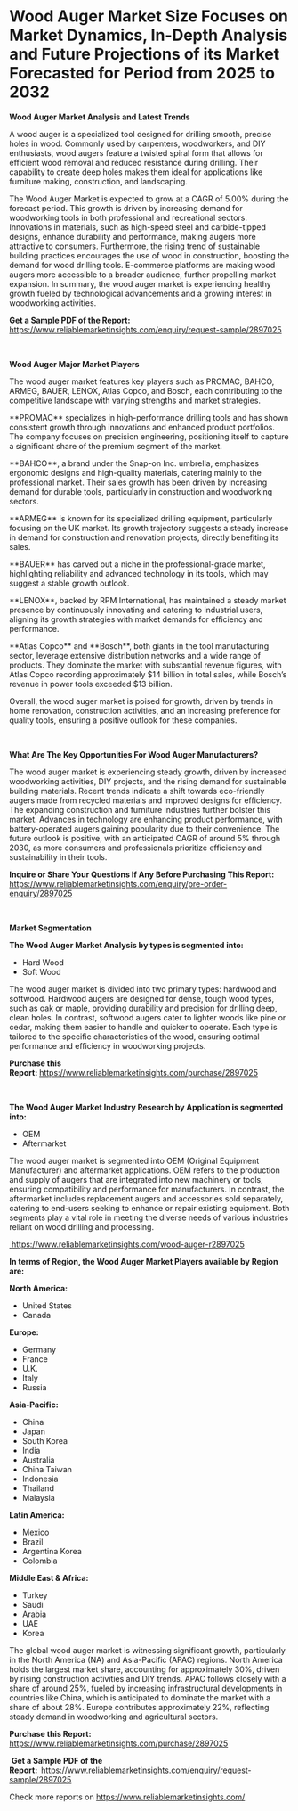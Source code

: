 <p><h1>Wood Auger Market Size Focuses on Market Dynamics, In-Depth Analysis and Future Projections of its Market Forecasted for Period from 2025 to 2032</h1></p><p><strong>Wood Auger Market Analysis and Latest Trends</strong></p>
<p><p>A wood auger is a specialized tool designed for drilling smooth, precise holes in wood. Commonly used by carpenters, woodworkers, and DIY enthusiasts, wood augers feature a twisted spiral form that allows for efficient wood removal and reduced resistance during drilling. Their capability to create deep holes makes them ideal for applications like furniture making, construction, and landscaping.</p><p>The Wood Auger Market is expected to grow at a CAGR of 5.00% during the forecast period. This growth is driven by increasing demand for woodworking tools in both professional and recreational sectors. Innovations in materials, such as high-speed steel and carbide-tipped designs, enhance durability and performance, making augers more attractive to consumers. Furthermore, the rising trend of sustainable building practices encourages the use of wood in construction, boosting the demand for wood drilling tools. E-commerce platforms are making wood augers more accessible to a broader audience, further propelling market expansion. In summary, the wood auger market is experiencing healthy growth fueled by technological advancements and a growing interest in woodworking activities.</p></p>
<p><strong>Get a Sample PDF of the Report:&nbsp;</strong> <a href="https://www.reliablemarketinsights.com/enquiry/request-sample/2897025?utm_campaign=2631&utm_medium=2&utm_source=Github&utm_content=ia&utm_term=15032025&utm_id=wood-auger">https://www.reliablemarketinsights.com/enquiry/request-sample/2897025</a></p>
<p>&nbsp;</p>
<p><strong>Wood Auger Major Market Players</strong></p>
<p><p>The wood auger market features key players such as PROMAC, BAHCO, ARMEG, BAUER, LENOX, Atlas Copco, and Bosch, each contributing to the competitive landscape with varying strengths and market strategies. </p><p>**PROMAC** specializes in high-performance drilling tools and has shown consistent growth through innovations and enhanced product portfolios. The company focuses on precision engineering, positioning itself to capture a significant share of the premium segment of the market.</p><p>**BAHCO**, a brand under the Snap-on Inc. umbrella, emphasizes ergonomic designs and high-quality materials, catering mainly to the professional market. Their sales growth has been driven by increasing demand for durable tools, particularly in construction and woodworking sectors.</p><p>**ARMEG** is known for its specialized drilling equipment, particularly focusing on the UK market. Its growth trajectory suggests a steady increase in demand for construction and renovation projects, directly benefiting its sales.</p><p>**BAUER** has carved out a niche in the professional-grade market, highlighting reliability and advanced technology in its tools, which may suggest a stable growth outlook.</p><p>**LENOX**, backed by RPM International, has maintained a steady market presence by continuously innovating and catering to industrial users, aligning its growth strategies with market demands for efficiency and performance.</p><p>**Atlas Copco** and **Bosch**, both giants in the tool manufacturing sector, leverage extensive distribution networks and a wide range of products. They dominate the market with substantial revenue figures, with Atlas Copco recording approximately $14 billion in total sales, while Bosch’s revenue in power tools exceeded $13 billion.</p><p>Overall, the wood auger market is poised for growth, driven by trends in home renovation, construction activities, and an increasing preference for quality tools, ensuring a positive outlook for these companies.</p></p>
<p>&nbsp;</p>
<p><strong>What Are The Key Opportunities For Wood Auger Manufacturers?</strong></p>
<p><p>The wood auger market is experiencing steady growth, driven by increased woodworking activities, DIY projects, and the rising demand for sustainable building materials. Recent trends indicate a shift towards eco-friendly augers made from recycled materials and improved designs for efficiency. The expanding construction and furniture industries further bolster this market. Advances in technology are enhancing product performance, with battery-operated augers gaining popularity due to their convenience. The future outlook is positive, with an anticipated CAGR of around 5% through 2030, as more consumers and professionals prioritize efficiency and sustainability in their tools.</p></p>
<p><strong>Inquire or Share Your Questions If Any Before Purchasing This Report:</strong> <a href="https://www.reliablemarketinsights.com/enquiry/pre-order-enquiry/2897025?utm_campaign=2631&utm_medium=2&utm_source=Github&utm_content=ia&utm_term=15032025&utm_id=wood-auger">https://www.reliablemarketinsights.com/enquiry/pre-order-enquiry/2897025</a></p>
<p>&nbsp;</p>
<p><strong>Market Segmentation</strong></p>
<p><strong>The Wood Auger Market Analysis by types is segmented into:</strong></p>
<p><ul><li>Hard Wood</li><li>Soft Wood</li></ul></p>
<p><p>The wood auger market is divided into two primary types: hardwood and softwood. Hardwood augers are designed for dense, tough wood types, such as oak or maple, providing durability and precision for drilling deep, clean holes. In contrast, softwood augers cater to lighter woods like pine or cedar, making them easier to handle and quicker to operate. Each type is tailored to the specific characteristics of the wood, ensuring optimal performance and efficiency in woodworking projects.</p></p>
<p><strong>Purchase this Report:&nbsp;</strong><a href="https://www.reliablemarketinsights.com/purchase/2897025?utm_campaign=2631&utm_medium=2&utm_source=Github&utm_content=ia&utm_term=15032025&utm_id=wood-auger">https://www.reliablemarketinsights.com/purchase/2897025</a></p>
<p>&nbsp;</p>
<p><strong>The Wood Auger Market Industry Research by Application is segmented into:</strong></p>
<p><ul><li>OEM</li><li>Aftermarket</li></ul></p>
<p><p>The wood auger market is segmented into OEM (Original Equipment Manufacturer) and aftermarket applications. OEM refers to the production and supply of augers that are integrated into new machinery or tools, ensuring compatibility and performance for manufacturers. In contrast, the aftermarket includes replacement augers and accessories sold separately, catering to end-users seeking to enhance or repair existing equipment. Both segments play a vital role in meeting the diverse needs of various industries reliant on wood drilling and processing.</p></p>
<p><a href="https://www.reliablemarketinsights.com/wood-auger-r2897025?utm_campaign=2631&utm_medium=2&utm_source=Github&utm_content=ia&utm_term=15032025&utm_id=wood-auger">&nbsp;https://www.reliablemarketinsights.com/wood-auger-r2897025</a></p>
<p><strong>In terms of Region, the Wood Auger Market Players available by Region are:</strong></p>
<p>
    <p> <strong> North America: </strong>
        <ul>
            <li>United States</li>
            <li>Canada</li>
        </ul>
        </p> 
    <p> <strong> Europe: </strong>
        <ul>
            <li>Germany</li>
            <li>France</li>
            <li>U.K.</li>
            <li>Italy</li>
            <li>Russia</li>
        </ul>
        </p> 
    <p> <strong> Asia-Pacific: </strong>
        <ul>
            <li>China</li>
            <li>Japan</li>
            <li>South Korea</li>
            <li>India</li>
            <li>Australia</li>
            <li>China Taiwan</li>
            <li>Indonesia</li>
            <li>Thailand</li>
            <li>Malaysia</li>
        </ul>
        </p> 
    <p> <strong> Latin America: </strong>
        <ul>
            <li>Mexico</li>
            <li>Brazil</li>
            <li>Argentina Korea</li>
            <li>Colombia</li>
        </ul>
        </p> 
    <p> <strong> Middle East & Africa: </strong>
        <ul>
            <li>Turkey</li>
            <li>Saudi</li>
            <li>Arabia</li>
            <li>UAE</li>
            <li>Korea</li>
        </ul>
    </p>
    </p>
<p><p>The global wood auger market is witnessing significant growth, particularly in the North America (NA) and Asia-Pacific (APAC) regions. North America holds the largest market share, accounting for approximately 30%, driven by rising construction activities and DIY trends. APAC follows closely with a share of around 25%, fueled by increasing infrastructural developments in countries like China, which is anticipated to dominate the market with a share of about 28%. Europe contributes approximately 22%, reflecting steady demand in woodworking and agricultural sectors.</p></p>
<p><strong>Purchase this Report: </strong><a href="https://www.reliablemarketinsights.com/purchase/2897025?utm_campaign=2631&utm_medium=2&utm_source=Github&utm_content=ia&utm_term=15032025&utm_id=wood-auger">https://www.reliablemarketinsights.com/purchase/2897025</a></p>
<p>&nbsp;<strong>Get a Sample PDF of the Report:&nbsp;&nbsp;</strong><a href="https://www.reliablemarketinsights.com/enquiry/request-sample/2897025?utm_campaign=2631&utm_medium=2&utm_source=Github&utm_content=ia&utm_term=15032025&utm_id=wood-auger">https://www.reliablemarketinsights.com/enquiry/request-sample/2897025</a></p>
<p><strong></strong></p>
<p>Check more reports on <a href="https://www.reliablemarketinsights.com/?utm_campaign=2631&utm_medium=2&utm_source=Github&utm_content=ia&utm_term=15032025&utm_id=wood-auger">https://www.reliablemarketinsights.com/</a></p>